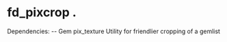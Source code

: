 # fd_pixcrop  .

 

 

Dependencies:
-- Gem
pix_texture
Utility for friendlier cropping of a gemlist


 

